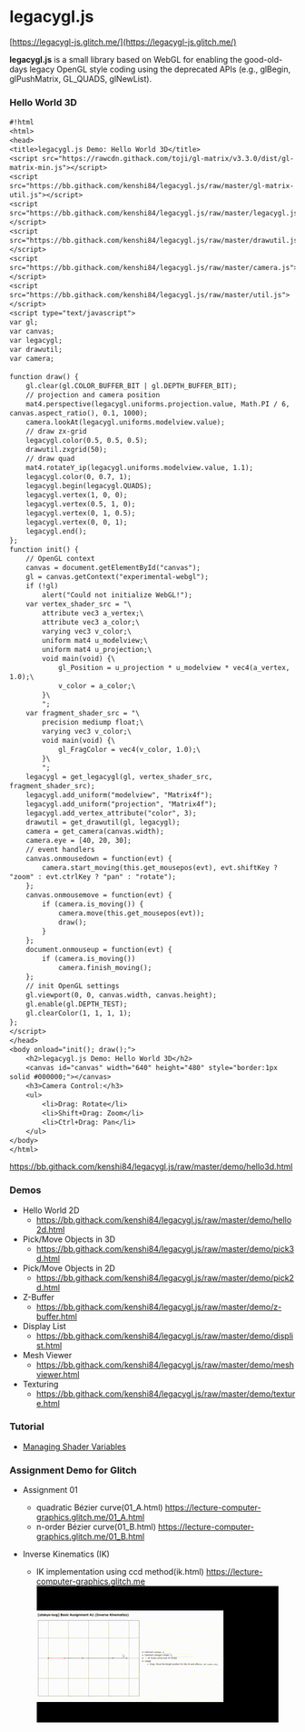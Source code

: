 # legacygl.js #

[https://legacygl-js.glitch.me/](https://legacygl-js.glitch.me/)

**legacygl.js** is a small library based on WebGL for enabling the good-old-days legacy 
OpenGL style coding using the deprecated APIs (e.g., glBegin, glPushMatrix, GL_QUADS, glNewList).

### Hello World 3D ###

```
#!html
<html>
<head>
<title>legacygl.js Demo: Hello World 3D</title>
<script src="https://rawcdn.githack.com/toji/gl-matrix/v3.3.0/dist/gl-matrix-min.js"></script>
<script src="https://bb.githack.com/kenshi84/legacygl.js/raw/master/gl-matrix-util.js"></script>
<script src="https://bb.githack.com/kenshi84/legacygl.js/raw/master/legacygl.js"></script>
<script src="https://bb.githack.com/kenshi84/legacygl.js/raw/master/drawutil.js"></script>
<script src="https://bb.githack.com/kenshi84/legacygl.js/raw/master/camera.js"></script>
<script src="https://bb.githack.com/kenshi84/legacygl.js/raw/master/util.js"></script>
<script type="text/javascript">
var gl;
var canvas;
var legacygl;
var drawutil;
var camera;

function draw() {
    gl.clear(gl.COLOR_BUFFER_BIT | gl.DEPTH_BUFFER_BIT);
    // projection and camera position
    mat4.perspective(legacygl.uniforms.projection.value, Math.PI / 6, canvas.aspect_ratio(), 0.1, 1000);
    camera.lookAt(legacygl.uniforms.modelview.value);
    // draw zx-grid
    legacygl.color(0.5, 0.5, 0.5);
    drawutil.zxgrid(50);
    // draw quad
    mat4.rotateY_ip(legacygl.uniforms.modelview.value, 1.1);
    legacygl.color(0, 0.7, 1);
    legacygl.begin(legacygl.QUADS);
    legacygl.vertex(1, 0, 0);
    legacygl.vertex(0.5, 1, 0);
    legacygl.vertex(0, 1, 0.5);
    legacygl.vertex(0, 0, 1);
    legacygl.end();
};
function init() {
    // OpenGL context
    canvas = document.getElementById("canvas");
    gl = canvas.getContext("experimental-webgl");
    if (!gl)
        alert("Could not initialize WebGL!");
    var vertex_shader_src = "\
        attribute vec3 a_vertex;\
        attribute vec3 a_color;\
        varying vec3 v_color;\
        uniform mat4 u_modelview;\
        uniform mat4 u_projection;\
        void main(void) {\
            gl_Position = u_projection * u_modelview * vec4(a_vertex, 1.0);\
            v_color = a_color;\
        }\
        ";
    var fragment_shader_src = "\
        precision mediump float;\
        varying vec3 v_color;\
        void main(void) {\
            gl_FragColor = vec4(v_color, 1.0);\
        }\
        ";
    legacygl = get_legacygl(gl, vertex_shader_src, fragment_shader_src);
    legacygl.add_uniform("modelview", "Matrix4f");
    legacygl.add_uniform("projection", "Matrix4f");
    legacygl.add_vertex_attribute("color", 3);
    drawutil = get_drawutil(gl, legacygl);
    camera = get_camera(canvas.width);
    camera.eye = [40, 20, 30];
    // event handlers
    canvas.onmousedown = function(evt) {
        camera.start_moving(this.get_mousepos(evt), evt.shiftKey ? "zoom" : evt.ctrlKey ? "pan" : "rotate");
    };
    canvas.onmousemove = function(evt) {
        if (camera.is_moving()) {
            camera.move(this.get_mousepos(evt));
            draw();
        }
    };
    document.onmouseup = function(evt) {
        if (camera.is_moving())
            camera.finish_moving();
    };
    // init OpenGL settings
    gl.viewport(0, 0, canvas.width, canvas.height);
    gl.enable(gl.DEPTH_TEST);
    gl.clearColor(1, 1, 1, 1);
};
</script>
</head>
<body onload="init(); draw();">
    <h2>legacygl.js Demo: Hello World 3D</h2>
    <canvas id="canvas" width="640" height="480" style="border:1px solid #000000;"></canvas>
    <h3>Camera Control:</h3>
    <ul>
        <li>Drag: Rotate</li>
        <li>Shift+Drag: Zoom</li>
        <li>Ctrl+Drag: Pan</li>
    </ul>
</body>
</html>
```
https://bb.githack.com/kenshi84/legacygl.js/raw/master/demo/hello3d.html

### Demos ###
- Hello World 2D
    - https://bb.githack.com/kenshi84/legacygl.js/raw/master/demo/hello2d.html
- Pick/Move Objects in 3D
    - https://bb.githack.com/kenshi84/legacygl.js/raw/master/demo/pick3d.html
- Pick/Move Objects in 2D
    - https://bb.githack.com/kenshi84/legacygl.js/raw/master/demo/pick2d.html
- Z-Buffer
    - https://bb.githack.com/kenshi84/legacygl.js/raw/master/demo/z-buffer.html
- Display List
    - https://bb.githack.com/kenshi84/legacygl.js/raw/master/demo/displist.html
- Mesh Viewer
    - https://bb.githack.com/kenshi84/legacygl.js/raw/master/demo/meshviewer.html
- Texturing
    - https://bb.githack.com/kenshi84/legacygl.js/raw/master/demo/texture.html

### Tutorial ###
- [Managing Shader Variables](doc/managing-shader-variables.md)

### Assignment Demo for Glitch ###
- Assignment 01
    - quadratic Bézier curve(01_A.html)
      https://lecture-computer-graphics.glitch.me/01_A.html
    - n-order Bézier curve(01_B.html)
      https://lecture-computer-graphics.glitch.me/01_B.html

- Inverse Kinematics (IK)
    - IK implementation using ccd method(ik.html)
      https://lecture-computer-graphics.glitch.me
      ![ik](movie/ik.gif)